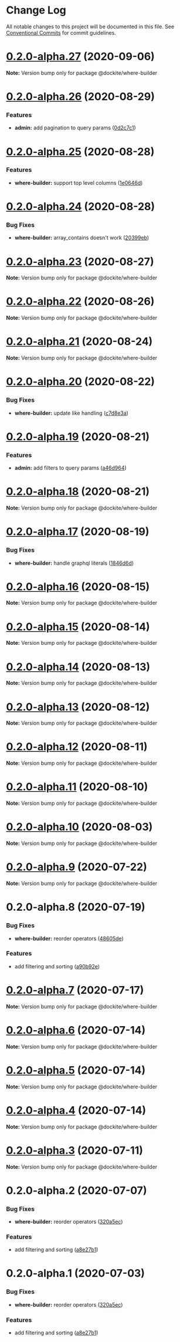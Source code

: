 # Change Log

All notable changes to this project will be documented in this file.
See [Conventional Commits](https://conventionalcommits.org) for commit guidelines.

# [0.2.0-alpha.27](https://github.com/dockite/dockite/compare/@dockite/where-builder@0.2.0-alpha.26...@dockite/where-builder@0.2.0-alpha.27) (2020-09-06)

**Note:** Version bump only for package @dockite/where-builder





# [0.2.0-alpha.26](https://github.com/dockite/dockite/compare/@dockite/where-builder@0.2.0-alpha.25...@dockite/where-builder@0.2.0-alpha.26) (2020-08-29)


### Features

* **admin:** add pagination to query params ([0d2c7c1](https://github.com/dockite/dockite/commit/0d2c7c1cc7802c18f4982719484d2b5777366c34))





# [0.2.0-alpha.25](https://github.com/dockite/dockite/compare/@dockite/where-builder@0.2.0-alpha.24...@dockite/where-builder@0.2.0-alpha.25) (2020-08-28)


### Features

* **where-builder:** support top level columns ([1e0646d](https://github.com/dockite/dockite/commit/1e0646dbcb16f1e8eedb7667f79300cfe47b4a3c))





# [0.2.0-alpha.24](https://github.com/dockite/dockite/compare/@dockite/where-builder@0.2.0-alpha.23...@dockite/where-builder@0.2.0-alpha.24) (2020-08-28)


### Bug Fixes

* **where-builder:** array_contains doesn't work ([20399eb](https://github.com/dockite/dockite/commit/20399ebc88fc5c76802dec23096f925e3e115eb4))





# [0.2.0-alpha.23](https://github.com/dockite/dockite/compare/@dockite/where-builder@0.2.0-alpha.22...@dockite/where-builder@0.2.0-alpha.23) (2020-08-27)

**Note:** Version bump only for package @dockite/where-builder





# [0.2.0-alpha.22](https://github.com/dockite/dockite/compare/@dockite/where-builder@0.2.0-alpha.21...@dockite/where-builder@0.2.0-alpha.22) (2020-08-26)

**Note:** Version bump only for package @dockite/where-builder





# [0.2.0-alpha.21](https://github.com/dockite/dockite/compare/@dockite/where-builder@0.2.0-alpha.20...@dockite/where-builder@0.2.0-alpha.21) (2020-08-24)

**Note:** Version bump only for package @dockite/where-builder





# [0.2.0-alpha.20](https://github.com/dockite/dockite/compare/@dockite/where-builder@0.2.0-alpha.19...@dockite/where-builder@0.2.0-alpha.20) (2020-08-22)


### Bug Fixes

* **where-builder:** update like handling ([c7d8e3a](https://github.com/dockite/dockite/commit/c7d8e3abb5afb063a747efc1d9771b4bd72bdabc))





# [0.2.0-alpha.19](https://github.com/dockite/dockite/compare/@dockite/where-builder@0.2.0-alpha.18...@dockite/where-builder@0.2.0-alpha.19) (2020-08-21)


### Features

* **admin:** add filters to query params ([a46d964](https://github.com/dockite/dockite/commit/a46d964526c7b7b0736bc413ae68fd4d621c6027))





# [0.2.0-alpha.18](https://github.com/dockite/dockite/compare/@dockite/where-builder@0.2.0-alpha.17...@dockite/where-builder@0.2.0-alpha.18) (2020-08-21)

**Note:** Version bump only for package @dockite/where-builder





# [0.2.0-alpha.17](https://github.com/dockite/dockite/compare/@dockite/where-builder@0.2.0-alpha.16...@dockite/where-builder@0.2.0-alpha.17) (2020-08-19)


### Bug Fixes

* **where-builder:** handle graphql literals ([1846d6d](https://github.com/dockite/dockite/commit/1846d6deb87aa2401ba18c59cbaf8d76ded354b1))





# [0.2.0-alpha.16](https://github.com/dockite/dockite/compare/@dockite/where-builder@0.2.0-alpha.15...@dockite/where-builder@0.2.0-alpha.16) (2020-08-15)

**Note:** Version bump only for package @dockite/where-builder





# [0.2.0-alpha.15](https://github.com/dockite/dockite/compare/@dockite/where-builder@0.2.0-alpha.14...@dockite/where-builder@0.2.0-alpha.15) (2020-08-14)

**Note:** Version bump only for package @dockite/where-builder





# [0.2.0-alpha.14](https://github.com/dockite/dockite/compare/@dockite/where-builder@0.2.0-alpha.13...@dockite/where-builder@0.2.0-alpha.14) (2020-08-13)

**Note:** Version bump only for package @dockite/where-builder





# [0.2.0-alpha.13](https://github.com/dockite/dockite/compare/@dockite/where-builder@0.2.0-alpha.12...@dockite/where-builder@0.2.0-alpha.13) (2020-08-12)

**Note:** Version bump only for package @dockite/where-builder





# [0.2.0-alpha.12](https://github.com/dockite/dockite/compare/@dockite/where-builder@0.2.0-alpha.11...@dockite/where-builder@0.2.0-alpha.12) (2020-08-11)

**Note:** Version bump only for package @dockite/where-builder





# [0.2.0-alpha.11](https://github.com/dockite/dockite/compare/@dockite/where-builder@0.2.0-alpha.10...@dockite/where-builder@0.2.0-alpha.11) (2020-08-10)

**Note:** Version bump only for package @dockite/where-builder





# [0.2.0-alpha.10](https://github.com/dockite/dockite/compare/@dockite/where-builder@0.2.0-alpha.9...@dockite/where-builder@0.2.0-alpha.10) (2020-08-03)

**Note:** Version bump only for package @dockite/where-builder





# [0.2.0-alpha.9](https://github.com/dockite/dockite/compare/@dockite/where-builder@0.2.0-alpha.8...@dockite/where-builder@0.2.0-alpha.9) (2020-07-22)

**Note:** Version bump only for package @dockite/where-builder





# 0.2.0-alpha.8 (2020-07-19)


### Bug Fixes

* **where-builder:** reorder operators ([48605de](https://github.com/dockite/dockite/commit/48605de581fefbb5f3f6686a076f014aec213d7c))


### Features

* add filtering and sorting ([a90b92e](https://github.com/dockite/dockite/commit/a90b92e28d1dbc2b05dbfb4089923891cd94b900))





# [0.2.0-alpha.7](https://github.com/dockite/dockite/compare/@dockite/where-builder@0.2.0-alpha.6...@dockite/where-builder@0.2.0-alpha.7) (2020-07-17)

**Note:** Version bump only for package @dockite/where-builder





# [0.2.0-alpha.6](https://github.com/dockite/dockite/compare/@dockite/where-builder@0.2.0-alpha.5...@dockite/where-builder@0.2.0-alpha.6) (2020-07-14)

**Note:** Version bump only for package @dockite/where-builder





# [0.2.0-alpha.5](https://github.com/dockite/dockite/compare/@dockite/where-builder@0.2.0-alpha.4...@dockite/where-builder@0.2.0-alpha.5) (2020-07-14)

**Note:** Version bump only for package @dockite/where-builder





# [0.2.0-alpha.4](https://github.com/dockite/dockite/compare/@dockite/where-builder@0.2.0-alpha.3...@dockite/where-builder@0.2.0-alpha.4) (2020-07-14)

**Note:** Version bump only for package @dockite/where-builder





# [0.2.0-alpha.3](https://github.com/dockite/dockite/compare/@dockite/where-builder@0.2.0-alpha.2...@dockite/where-builder@0.2.0-alpha.3) (2020-07-11)

**Note:** Version bump only for package @dockite/where-builder





# 0.2.0-alpha.2 (2020-07-07)


### Bug Fixes

* **where-builder:** reorder operators ([320a5ec](https://github.com/dockite/dockite/commit/320a5ec97849e068a01278a50e13a3552ad99f9d))


### Features

* add filtering and sorting ([a8e27b1](https://github.com/dockite/dockite/commit/a8e27b14ada9ec485411520f4c62db8d7958c681))





# 0.2.0-alpha.1 (2020-07-03)


### Bug Fixes

* **where-builder:** reorder operators ([320a5ec](https://github.com/dockite/dockite/commit/320a5ec97849e068a01278a50e13a3552ad99f9d))


### Features

* add filtering and sorting ([a8e27b1](https://github.com/dockite/dockite/commit/a8e27b14ada9ec485411520f4c62db8d7958c681))
